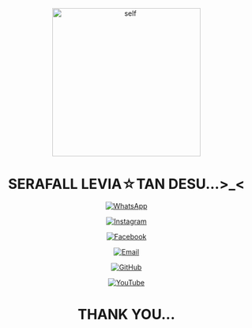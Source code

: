 <div align="center">
<img src="https://telegra.ph/file/6060ca0d0e9648aaa97e6.jpg" alt="self" width="300" />

# SERAFALL LEVIA☆TAN DESU...>_<

>
>
>
</div>
<p align="center">
    <a href="https://wa.me/6281918532071"><img title="WhatsApp" src="https://img.shields.io/badge/WhatsApp-white.svg?style=for-the-badge&logo=whatsapp" /></a>
<p align="center">
    <a href="https://www.instagram.com/sera.levia_tan"><img title="Instagram" src="https://img.shields.io/badge/Instagram-white.svg?style=for-the-badge&logo=instagram" /></a>
<p align="center">
    <a href="https://www.facebook.com/firli.nursolafudin"><img title="Facebook" src="https://img.shields.io/badge/Facebook-white.svg?style=for-the-badge&logo=facebook" /></a>
<p align="center">
    <a href="sera.levia.tan@gmail.com"><img title="Email" src="https://img.shields.io/badge/Email-white.svg?style=for-the-badge&logo=gmail" /></a>
<p align="center">
    <a href="https://www.github.com/serafallleviathan"><img title="GitHub" src="https://img.shields.io/badge/GitHub-black.svg?style=for-the-badge&logo=github" /></a>
<P align="center">
    <a href="https://www.youtube.com/@Levia-tan"><img title="YouTube" src="https://img.shields.io/badge/YouTube-red.svg?style=for-the-badge&logo=youtube" /></a>

>
>
>
<div align="center">

# THANK YOU...
